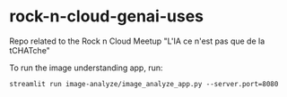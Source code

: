 # rock-n-cloud-genai-uses
Repo related to the Rock n Cloud Meetup "L'IA ce n'est pas que de la tCHATche"



To run the image understanding app, run:
```
streamlit run image-analyze/image_analyze_app.py --server.port=8080
```